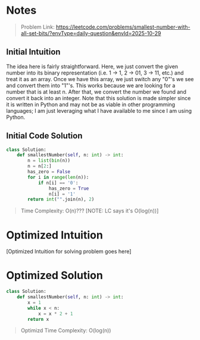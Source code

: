 # Notes

> Problem Link: https://leetcode.com/problems/smallest-number-with-all-set-bits/?envType=daily-question&envId=2025-10-29

## Initial Intuition
The idea here is fairly straightforward.  Here, we just convert the given number 
into its binary representation (i.e. 1 -> 1, 2 -> 01, 3 -> 11, etc.) and treat it as an 
array.  Once we have this array, we just switch any "0"'s we see and convert them 
into "1"'s.  This works because we are looking for a number that is at least n.
After that, we convert the number we found and convert it back into an integer.
Note that this solution is made simpler since it is written in Python and may 
not be as viable in other programming languages; I am just leveraging what I 
have available to me since I am using Python.

## Initial Code Solution

```Python
class Solution:
    def smallestNumber(self, n: int) -> int:
        n = list(bin(n))
        n = n[2:]
        has_zero = False
        for i in range(len(n)):
            if n[i] == '0':
                has_zero = True
                n[i] = '1'
        return int("".join(n), 2)
```
> Time Complexity: O(n)??? [NOTE: LC says it's O(log(n))]

# Optimized Intuition
[Optimized Intuition for solving problem goes here]

# Optimized Solution
```Python
class Solution:
    def smallestNumber(self, n: int) -> int:
        x = 1
        while x < n:
            x = x * 2 + 1
        return x
```

> Optimizd Time Complexity: O(log(n))


